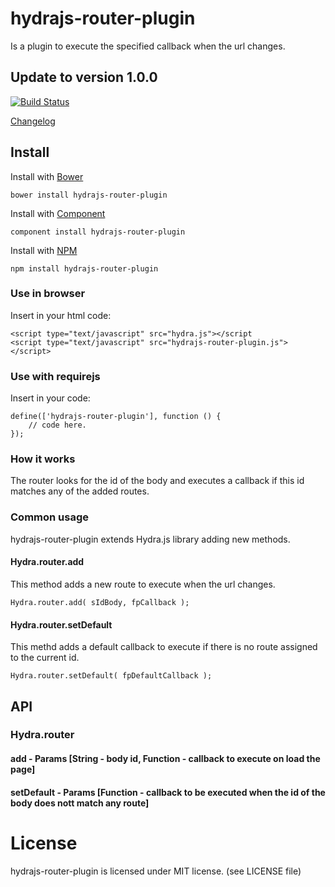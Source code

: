 # hydrajs-router-plugin

Is a plugin to execute the specified callback when the url changes.

## Update to version 1.0.0

[![Build Status](https://travis-ci.org/HydraJS/hydrajs-router-plugin.png)](https://travis-ci.org/HydraJS/hydrajs-router-plugin)

[Changelog](https://raw.github.com/HydraJS/hydrajs-router-plugin/master/changelog.txt)

## Install

Install with [Bower](http://bower.io)

    bower install hydrajs-router-plugin

Install with [Component](http://component.io)

    component install hydrajs-router-plugin

Install with [NPM](http://npmjs.org)

    npm install hydrajs-router-plugin

### Use in browser

Insert in your html code:

	<script type="text/javascript" src="hydra.js"></script
	<script type="text/javascript" src="hydrajs-router-plugin.js"></script>

### Use with requirejs

Insert in your code:

    define(['hydrajs-router-plugin'], function () {
        // code here.
    });

### How it works

The router looks for the id of the body and executes a callback if this id matches any of the added routes.

### Common usage

hydrajs-router-plugin extends Hydra.js library adding new methods.

#### Hydra.router.add

This method adds a new route to execute when the url changes.

    Hydra.router.add( sIdBody, fpCallback );

#### Hydra.router.setDefault

This methd adds a default callback to execute if there is no route assigned to the current id.

    Hydra.router.setDefault( fpDefaultCallback );

## API
### Hydra.router
#### add - Params [String - body id, Function - callback to execute on load the page]
#### setDefault - Params [Function - callback to be executed when the id of the body does nott match any route]

# License

hydrajs-router-plugin is licensed under MIT license. (see LICENSE file)